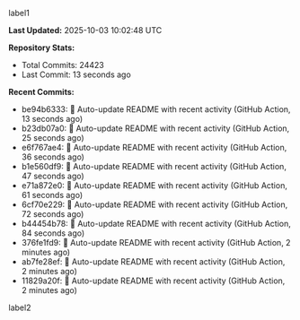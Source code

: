 
label1 
<!-- ACTIVITY_START -->
**Last Updated:** 2025-10-03 10:02:48 UTC

**Repository Stats:**
- Total Commits: 24423
- Last Commit: 13 seconds ago

**Recent Commits:**
- be94b6333: 🤖 Auto-update README with recent activity (GitHub Action, 13 seconds ago)
- b23db07a0: 🤖 Auto-update README with recent activity (GitHub Action, 25 seconds ago)
- e6f767ae4: 🤖 Auto-update README with recent activity (GitHub Action, 36 seconds ago)
- b1e560df9: 🤖 Auto-update README with recent activity (GitHub Action, 47 seconds ago)
- e71a872e0: 🤖 Auto-update README with recent activity (GitHub Action, 61 seconds ago)
- 6cf70e229: 🤖 Auto-update README with recent activity (GitHub Action, 72 seconds ago)
- b44454b78: 🤖 Auto-update README with recent activity (GitHub Action, 84 seconds ago)
- 376fe1fd9: 🤖 Auto-update README with recent activity (GitHub Action, 2 minutes ago)
- ab7fe28ef: 🤖 Auto-update README with recent activity (GitHub Action, 2 minutes ago)
- 11829a20f: 🤖 Auto-update README with recent activity (GitHub Action, 2 minutes ago)
<!-- ACTIVITY_END -->

label2
